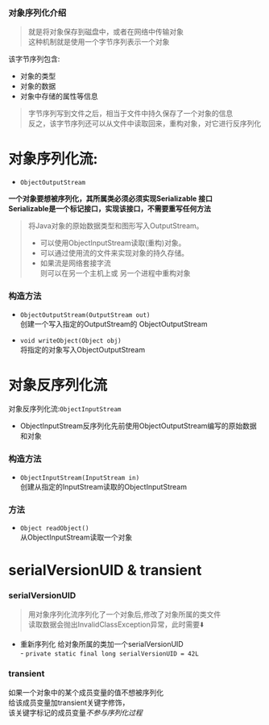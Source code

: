 ### 对象序列化介绍
>就是将对象保存到磁盘中，或者在网络中传输对象   
这种机制就是使用一个字节序列表示一个对象  

该字节序列包含:
- 对象的类型  
- 对象的数据
- 对象中存储的属性等信息


>字节序列写到文件之后，相当于文件中持久保存了一个对象的信息   
反之，该字节序列还可以从文件中读取回来，重构对象，对它进行反序列化


# 对象序列化流: 
- `ObjectOutputStream`

**一个对象要想被序列化，其所属类必须必须实现Serializable 接口  
Serializable是一个标记接口，实现该接口，不需要重写任何方法**

>将Java对象的原始数据类型和图形写入OutputStream。  
> - 可以使用ObjectInputStream读取(重构)对象。   
> - 可以通过使用流的文件来实现对象的持久存储。   
> - 如果流是网络套接字流  
     则可以在另一个主机上或 另一个进程中重构对象

### 构造方法

- `ObjectOutputStream(OutputStream out)`  
创建一个写入指定的OutputStream的 ObjectOutputStream
  

- `void writeObject(Object obj)`  
将指定的对象写入ObjectOutputStream
  

# 对象反序列化流 

对象反序列化流:`ObjectInputStream`  
- ObjectInputStream反序列化先前使用ObjectOutputStream编写的原始数据和对象


### 构造方法
- `ObjectInputStream(InputStream in)`  
创建从指定的InputStream读取的ObjectInputStream
  
### 方法
- `Object readObject() `  
从ObjectInputStream读取一个对象
  
# serialVersionUID & transient

### serialVersionUID
>用对象序列化流序列化了一个对象后,修改了对象所属的类文件    
> 读取数据会抛出InvalidClassException异常，此时需要⬇️ 

- 重新序列化 给对象所属的类加一个serialVersionUID  
        - `private static final long serialVersionUID = 42L`
  

### transient

如果一个对象中的某个成员变量的值不想被序列化   
给该成员变量加transient关键字修饰，  
该关键字标记的成员变量*不参与序列化过程*  